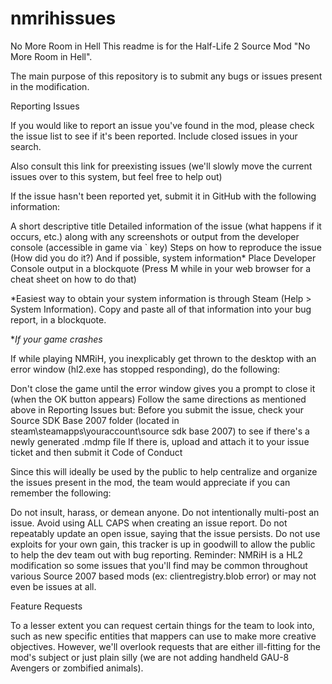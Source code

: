 nmrihissues
===========
No More Room in Hell
This readme is for the Half-Life 2 Source Mod "No More Room in Hell".

The main purpose of this repository is to submit any bugs or issues present in the modification.

Reporting Issues

If you would like to report an issue you've found in the mod, please check the issue list to see if it's been reported. Include closed issues in your search.

Also consult this link for preexisting issues (we'll slowly move the current issues over to this system, but feel free to help out)

If the issue hasn't been reported yet, submit it in GitHub with the following information:

A short descriptive title
Detailed information of the issue (what happens if it occurs, etc.) along with any screenshots or output from the developer console (accessible in game via ` key)
Steps on how to reproduce the issue (How did you do it?)
And if possible, system information*
Place Developer Console output in a blockquote (Press M while in your web browser for a cheat sheet on how to do that)

*Easiest way to obtain your system information is through Steam (Help > System Information). Copy and paste all of that information into your bug report, in a blockquote.

**If your game crashes*

If while playing NMRiH, you inexplicably get thrown to the desktop with an error window (hl2.exe has stopped responding), do the following:

Don't close the game until the error window gives you a prompt to close it (when the OK button appears)
Follow the same directions as mentioned above in Reporting Issues but:
Before you submit the issue, check your Source SDK Base 2007 folder (located in steam\steamapps\youraccount\source sdk base 2007) to see if there's a newly generated .mdmp file
If there is, upload and attach it to your issue ticket and then submit it
Code of Conduct

Since this will ideally be used by the public to help centralize and organize the issues present in the mod, the team would appreciate if you can remember the following:

Do not insult, harass, or demean anyone.
Do not intentionally multi-post an issue.
Avoid using ALL CAPS when creating an issue report.
Do not repeatably update an open issue, saying that the issue persists.
Do not use exploits for your own gain, this tracker is up in goodwill to allow the public to help the dev team out with bug reporting.
Reminder: NMRiH is a HL2 modification so some issues that you'll find may be common throughout various Source 2007 based mods (ex: clientregistry.blob error) or may not even be issues at all.

Feature Requests

To a lesser extent you can request certain things for the team to look into, such as new specific entities that mappers can use to make more creative objectives. However, we'll overlook requests that are either ill-fitting for the mod's subject or just plain silly (we are not adding handheld GAU-8 Avengers or zombified animals).
